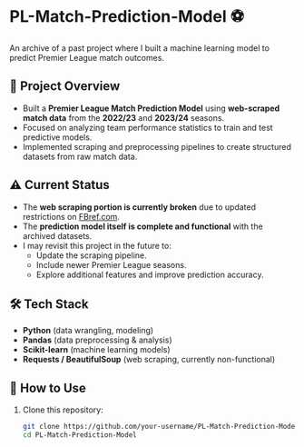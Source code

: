 # PL-Match-Prediction-Model ⚽️

An archive of a past project where I built a machine learning model to predict Premier League match outcomes.

## 📌 Project Overview
- Built a **Premier League Match Prediction Model** using **web-scraped match data** from the **2022/23** and **2023/24** seasons.  
- Focused on analyzing team performance statistics to train and test predictive models.  
- Implemented scraping and preprocessing pipelines to create structured datasets from raw match data.  

## ⚠️ Current Status
- The **web scraping portion is currently broken** due to updated restrictions on [FBref.com](https://fbref.com/).  
- The **prediction model itself is complete and functional** with the archived datasets.  
- I may revisit this project in the future to:  
  - Update the scraping pipeline.  
  - Include newer Premier League seasons.  
  - Explore additional features and improve prediction accuracy.  

## 🛠️ Tech Stack
- **Python** (data wrangling, modeling)  
- **Pandas** (data preprocessing & analysis)  
- **Scikit-learn** (machine learning models)  
- **Requests / BeautifulSoup** (web scraping, currently non-functional)  

## 🚀 How to Use
1. Clone this repository:
   ```bash
   git clone https://github.com/your-username/PL-Match-Prediction-Model.git
   cd PL-Match-Prediction-Model
